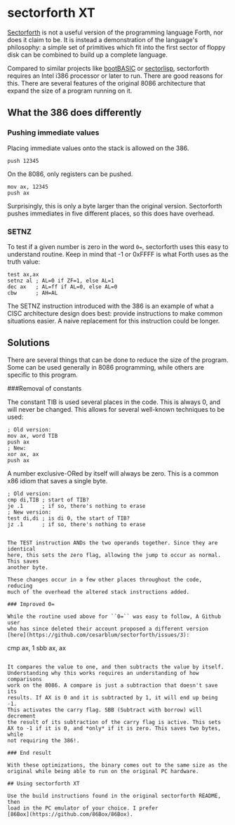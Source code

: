 # sectorforth XT

[Sectorforth](https://github.com/cesarblum/sectorforth) is not a useful
version of the programming language Forth, nor does it claim to be. It is
instead a demonstration of the language's philosophy: a simple set of
primitives which fit into the first sector of floppy disk
can be combined to build up a complete language.

Compared to similar projects like
[bootBASIC](https://github.com/nanochess/bootBASIC) or
[sectorlisp](https://github.com/jart/sectorlisp), sectorforth requires an
Intel i386 processor or later to run. There are good reasons for this.
There are several features of the original 8086 architecture that expand the
size of a program running on it.

## What the 386 does differently

### Pushing immediate values

Placing immediate values onto the stack is allowed on the 386.

```
push 12345
```

On the 8086, only registers can be pushed.

````
mov ax, 12345
push ax
````

Surprisingly, this is only a byte larger than the original version.
Sectorforth pushes immediates in five different places, so this does have
overhead.

### SETNZ

To test if a given number is zero in the word ``0=``, sectorforth uses this
easy to understand routine. Keep in mind that -1 or 0xFFFF is what Forth
uses as the truth value:

```
test ax,ax
setnz al ; AL=0 if ZF=1, else AL=1
dec ax   ; AL=ff if AL=0, else AL=0
cbw      ; AH=AL
```

The SETNZ instruction introduced with the 386 is an example of what a
CISC architecture design does best: provide instructions to make
common situations easier. A naive replacement for this instruction could be
longer.

## Solutions

There are several things that can be done to reduce the size of the program.
Some can be used generally in 8086 programming, while others are specific to
this program.

###Removal of constants

The constant TIB is used several places in the code. This is always 0, and
will never be changed. This allows for several well-known techniques to be
used:

```
; Old version:
mov ax, word TIB
push ax
; New:
xor ax, ax
push ax
```

A number exclusive-ORed by itself will always be zero. This is a common
x86 idiom that saves a single byte.

```
; Old version:
cmp di,TIB ; start of TIB?
je .1      ; if so, there's nothing to erase
; New version:
test di,di ; is di 0, the start of TIB?
jz .1      ; if so, there's nothing to erase
```
```

The TEST instruction ANDs the two operands together. Since they are identical
here, this sets the zero flag, allowing the jump to occur as normal. This saves
another byte.

These changes occur in a few other places throughout the code, reducing
much of the overhead the altered stack instructions added.

### Improved 0=

While the routine used above for ``0=`` was easy to follow, A Github user
who has since deleted their account proposed a different version
[here](https://github.com/cesarblum/sectorforth/issues/3):

```
cmp ax, 1
sbb ax, ax
```

It compares the value to one, and then subtracts the value by itself.
Understanding why this works requires an understanding of how comparisons
work on the 8086. A compare is just a subtraction that doesn't save its
results. If AX is 0 and it is subtracted by 1, it will end up being -1.
This activates the carry flag. SBB (Subtract with borrow) will decrement
the result of its subtraction of the carry flag is active. This sets
AX to -1 if it is 0, and *only* if it is zero. This saves two bytes, while
not requiring the 386!.

### End result

With these optimizations, the binary comes out to the same size as the
original while being able to run on the original PC hardware.

## Using sectorforth XT

Use the build instructions found in the original sectorforth README, then
load in the PC emulator of your choice. I prefer
[86Box](https://github.com/86Box/86Box).
